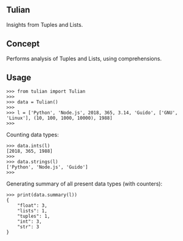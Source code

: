 ## Tulian
Insights from Tuples and Lists.

## Concept
Performs analysis of Tuples and Lists, using comprehensions.

## Usage

```
>>> from tulian import Tulian
>>> 
>>> data = Tulian()
>>> 
>>> l = ['Python', 'Node.js', 2018, 365, 3.14, 'Guido', ['GNU', 'Linux'], (10, 100, 1000, 10000), 1988]
>>>
```
 
Counting data types:

```
>>> data.ints(l)
[2018, 365, 1988]
>>>
>>> data.strings(l)
['Python', 'Node.js', 'Guido']
>>>
```

Generating summary of all present data types (with counters):

```
>>> print(data.summary(l))
{
    "float": 3,
    "lists": 1,
    "tuples": 1,
    "int": 3,
    "str": 3
}

```



